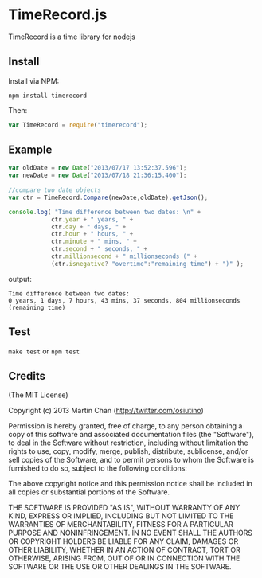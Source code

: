 # TimeRecord.js
  TimeRecord is a time library for nodejs

## Install

Install via NPM:
```
npm install timerecord
```
Then:
```javascript 
var TimeRecord = require("timerecord");
```

## Example
   
```javascript  
var oldDate = new Date("2013/07/17 13:52:37.596");  
var newDate = new Date("2013/07/18 21:36:15.400");  
	 
//compare two date objects
var ctr = TimeRecord.Compare(newDate,oldDate).getJson(); 

console.log( "Time difference between two dates: \n" +
			ctr.year + " years, " + 
			ctr.day + " days, " +
			ctr.hour + " hours, " + 
			ctr.minute + " mins, " +  
			ctr.second + " seconds, " + 
			ctr.millionsecond + " millionseconds (" +
			(ctr.isnegative? "overtime":"remaining time") + ")" ); 

```

output:

```
Time difference between two dates: 
0 years, 1 days, 7 hours, 43 mins, 37 seconds, 804 millionseconds (remaining time)
```

## Test
`make test`
or
`npm test`

## Credits

(The MIT License)

Copyright (c) 2013 Martin Chan (http://twitter.com/osiutino)

Permission is hereby granted, free of charge, to any person obtaining a copy
of this software and associated documentation files (the "Software"), to deal
in the Software without restriction, including without limitation the rights
to use, copy, modify, merge, publish, distribute, sublicense, and/or sell
copies of the Software, and to permit persons to whom the Software is
furnished to do so, subject to the following conditions:

The above copyright notice and this permission notice shall be included in
all copies or substantial portions of the Software.

THE SOFTWARE IS PROVIDED "AS IS", WITHOUT WARRANTY OF ANY KIND, EXPRESS OR
IMPLIED, INCLUDING BUT NOT LIMITED TO THE WARRANTIES OF MERCHANTABILITY,
FITNESS FOR A PARTICULAR PURPOSE AND NONINFRINGEMENT. IN NO EVENT SHALL THE
AUTHORS OR COPYRIGHT HOLDERS BE LIABLE FOR ANY CLAIM, DAMAGES OR OTHER
LIABILITY, WHETHER IN AN ACTION OF CONTRACT, TORT OR OTHERWISE, ARISING FROM,
OUT OF OR IN CONNECTION WITH THE SOFTWARE OR THE USE OR OTHER DEALINGS IN
THE SOFTWARE.
